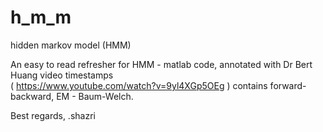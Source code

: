 # h_m_m
hidden markov model (HMM)

An easy to read refresher for HMM - matlab code, annotated with Dr Bert Huang video timestamps  
( https://www.youtube.com/watch?v=9yl4XGp5OEg ) contains forward-backward, EM - Baum-Welch.

Best regards,
.shazri

